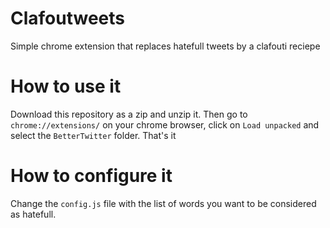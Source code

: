 # Clafoutweets

Simple chrome extension that replaces hatefull tweets by a clafouti reciepe

# How to use it

Download this repository as a zip and unzip it. Then go to `chrome://extensions/` on your chrome browser, click on `Load unpacked` and select the `BetterTwitter` folder. That's it 

# How to configure it

Change the `config.js` file with the list of words you want to be considered as hatefull.

